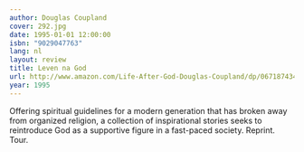 ```yaml
---
author: Douglas Coupland
cover: 292.jpg
date: 1995-01-01 12:00:00
isbn: "9029047763"
lang: nl
layout: review
title: Leven na God
url: http://www.amazon.com/Life-After-God-Douglas-Coupland/dp/0671874349?SubscriptionId=0VMG0VFGBMRWVRA58R02&tag=ldvd-20&linkCode=xm2&camp=2025&creative=165953&creativeASIN=0671874349
year: 1995
---
```


Offering spiritual guidelines for a modern generation that has broken away from organized religion, a collection of inspirational stories seeks to reintroduce God as a supportive figure in a fast-paced society. Reprint. Tour.
